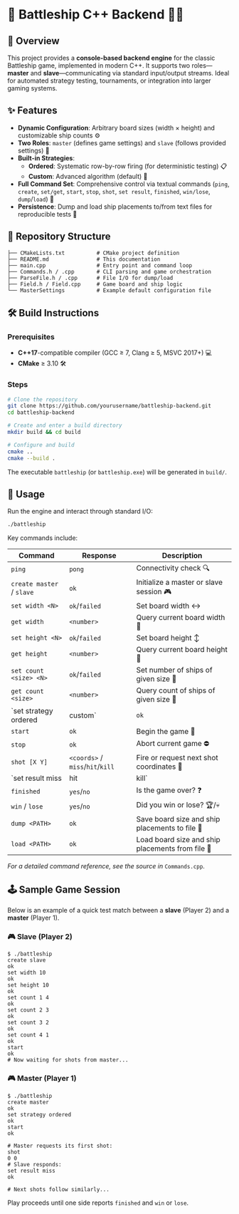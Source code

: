 # 🚢 Battleship C++ Backend 🏴‍☠️


## 🎯 Overview

This project provides a **console-based backend engine** for the classic Battleship game, implemented in modern C++. It supports two roles—**master** and **slave**—communicating via standard input/output streams. Ideal for automated strategy testing, tournaments, or integration into larger gaming systems.

## ✨ Features

- **Dynamic Configuration**: Arbitrary board sizes (width × height) and customizable ship counts ⚙️
- **Two Roles**: `master` (defines game settings) and `slave` (follows provided settings) 🔄
- **Built-in Strategies**:
  - **Ordered**: Systematic row-by-row firing (for deterministic testing) 📋
  - **Custom**: Advanced algorithm (default) 🤖
- **Full Command Set**: Comprehensive control via textual commands (`ping`, `create`, `set/get`, `start`, `stop`, `shot`, `set result`, `finished`, `win/lose`, `dump`/`load`) 📝
- **Persistence**: Dump and load ship placements to/from text files for reproducible tests 📂

## 📁 Repository Structure

```
├── CMakeLists.txt          # CMake project definition
├── README.md               # This documentation
├── main.cpp                # Entry point and command loop
├── Commands.h / .cpp       # CLI parsing and game orchestration
├── ParseFile.h / .cpp      # File I/O for dump/load
├── Field.h / Field.cpp     # Game board and ship logic
└── MasterSettings          # Example default configuration file
```

## 🛠️ Build Instructions

### Prerequisites

- **C++17**-compatible compiler (GCC ≥ 7, Clang ≥ 5, MSVC 2017+) 💻
- **CMake** ≥ 3.10 🛠️

### Steps

```bash
# Clone the repository
git clone https://github.com/yourusername/battleship-backend.git
cd battleship-backend

# Create and enter a build directory
mkdir build && cd build

# Configure and build
cmake ..
cmake --build .
```

The executable `battleship` (or `battleship.exe`) will be generated in `build/`.

## 🚀 Usage

Run the engine and interact through standard I/O:

```bash
./battleship
```

Key commands include:

| Command                       | Response     | Description                                          |
| ----------------------------- | ------------ | ---------------------------------------------------- |
| `ping`                        | `pong`       | Connectivity check 🔍                                 |
| `create master` / `slave`     | `ok`         | Initialize a master or slave session 🎮               |
| `set width <N>`               | `ok`/`failed`| Set board width ↔️                                   |
| `get width`                   | `<number>`   | Query current board width 🔢                        |
| `set height <N>`              | `ok`/`failed`| Set board height ↕️                                  |
| `get height`                  | `<number>`   | Query current board height 📐                        |
| `set count <size> <N>`        | `ok`/`failed`| Set number of ships of given size 🚢                   |
| `get count <size>`            | `<number>`   | Query count of ships of given size 🔢                 |
| `set strategy ordered|custom` | `ok`         | Choose firing strategy 🧠                            |
| `start`                       | `ok`         | Begin the game 🏁                                     |
| `stop`                        | `ok`         | Abort current game ⛔                                 |
| `shot [X Y]`                  | `<coords>` / `miss`/`hit`/`kill` | Fire or request next shot coordinates 🎯          |
| `set result miss|hit|kill`    | `ok`         | Provide outcome of the opponent’s shot 💥              |
| `finished`                    | `yes`/`no`   | Is the game over? ❓                                  |
| `win` / `lose`                | `yes`/`no`   | Did you win or lose? 🏆/💀                           |
| `dump <PATH>`                 | `ok`         | Save board size and ship placements to file 💾       |
| `load <PATH>`                 | `ok`         | Load board size and ship placements from file 📂     |

_For a detailed command reference, see the source in_ `Commands.cpp`.

## 🕹️ Sample Game Session

Below is an example of a quick test match between a **slave** (Player 2) and a **master** (Player 1).

### 🎮 Slave (Player 2)
```plaintext
$ ./battleship
create slave
ok
set width 10
ok
set height 10
ok
set count 1 4
ok
set count 2 3
ok
set count 3 2
ok
set count 4 1
ok
start
ok
# Now waiting for shots from master...
```

### 🎮 Master (Player 1)
```plaintext
$ ./battleship
create master
ok
set strategy ordered
ok
start
ok

# Master requests its first shot:
shot
0 0
# Slave responds:
set result miss
ok

# Next shots follow similarly...
```

Play proceeds until one side reports `finished` and `win` or `lose`.



